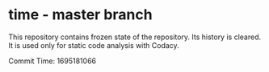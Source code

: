 # time - master branch

This repository contains frozen state of the repository.
Its history is cleared. It is used only for static code
analysis with Codacy.

Commit Time: 1695181066